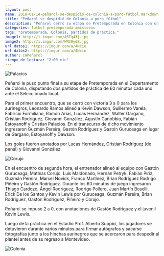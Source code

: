 ```yaml
---
layout: post
name: 2018-01-14-peñarol-se-despidió-de-colonia-a-puro-fútbol.markdown
title: "Peñarol se despidió de Colonia a puro fútbol"
description: "Peñarol cerró su etapa de Pretemporada en Colonia con un partido de entrenamiento ante la selección de Colonia"
categories: futbol pretemporada amistosos
tags: "pretemporada, Colonia, partidos de práctica."
image1: http://i.imgur.com/A6Tq43j.jpg
image2: http://i.imgur.com/WN30ydB.jpg
url datos1: https://imgur.com/a/4Ncio
url datos2: https://imgur.com/a/4Ncio
author: CAPeñarol
tiempo_de_lectura: "2:00 min"
---
```


![Palacios](http://i.imgur.com/A6Tq43j.jpg)

Peñarol le puso punto final a su etapa de Pretemporada en el Departamento de Colonia, disputando dos partidos de práctica de 60 minutos cada uno ante el Seleccionado local. 

Para el primer encuentro, que se cerró con victoria 3 a 0 para los aurinegros, Leonardo Ramos alineó a Kevin Dawson, Guillermo Varela, Fabricio Formiliano, Ramón Arias, Lucas Hernández, Walter Gargano, Cristian Rodríguez, Giovanni González, Agustín Canobbio, Fabián Estoyanoff y Cristian Palacios. En el transcurso de dicho movimiento ingresaron Guzmán Pereira, Gastón Rodríguez y Gastón Guruceaga en lugar de Gargano, Estoyanoff y Dawson.

Los goles fueron anotados por Lucas Hernández, Cristian Rodríguez (de penal) y Giovanni González.

![Corujo](http://i.imgur.com/WN30ydB.jpg)

En el encuentro de segunda hora, el entrenador alineó al equipo con Gastón Guruceaga, Mathías Corujo, Luis Maldonado, Hernán Petryk, Fabián Píriz, Guzmán Pereira, Marcel Novick, Franco Martínez, Brian Rodríguez
Rodrigo Piñeiro y Gastón Rodríguez. Durante los 60 minutos de juego ingresaron Thiago Cardozo, Ángel Rodríguez, Rodrigo Pollero, Juan Martín Boselli, Erick De los Santos y Kevin Lewis por Guruceaga, Guzmán Pereira, Brian Rodríguez, Gastón Rodríguez, Piñeiro y Corujo.

Peñarol se impuso 2 a 0, con anotaciones de Gastón Rodríguez y el juvenil Kevin Lewis. 

Luego de la práctica en el Estadio Prof. Alberto Suppici, los jugadores se detuvieron durante varios minutos para firmar autógrafos y sacarse fotografías junto a los hinchas aurinegros que se acercaron para despedir al plantel antes de su regreso a Montevideo. 

![Colonia](http://i.imgur.com/gElhtF0.jpg)